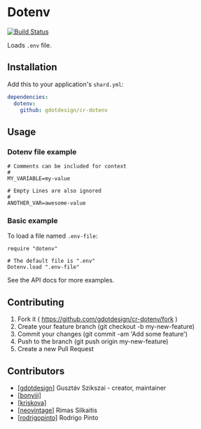 # Dotenv

[![Build Status](https://travis-ci.org/gdotdesign/cr-dotenv.svg?branch=master)](https://travis-ci.org/gdotdesign/cr-dotenv)

Loads `.env` file.

## Installation

Add this to your application's `shard.yml`:

```yaml
dependencies:
  dotenv:
    github: gdotdesign/cr-dotenv
```

## Usage

### Dotenv file example

```
# Comments can be included for context
#
MY_VARIABLE=my-value

# Empty Lines are also ignored
#
ANOTHER_VAR=awesome-value
```

### Basic example

To load a file named `.env-file`:

```crystal
require "dotenv"

# The default file is ".env"
Dotenv.load ".env-file"
```

See the API docs for more examples.

## Contributing

1. Fork it ( https://github.com/gdotdesign/cr-dotenv/fork )
2. Create your feature branch (git checkout -b my-new-feature)
3. Commit your changes (git commit -am 'Add some feature')
4. Push to the branch (git push origin my-new-feature)
5. Create a new Pull Request

## Contributors

- [[gdotdesign]](https://github.com/[gdotdesign]) Gusztáv Szikszai - creator, maintainer
- [[bonyiii]](https://github.com/[bonyiii])
- [[kriskova]](https://github.com/kriskova)
- [[neovintage]](https://github.com/[neovintage]) Rimas Silkaitis
- [[rodrigopinto]](https://github.com/[rodrigopinto]) Rodrigo Pinto
